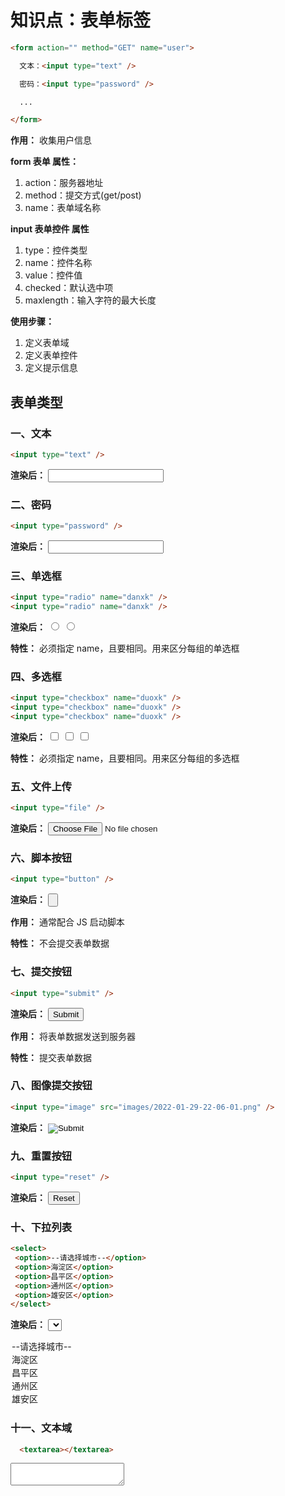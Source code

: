 # 知识点：表单标签

```html
<form action="" method="GET" name="user">

  文本：<input type="text" />

  密码：<input type="password" />

  ...

</form>
```

**作用：** 收集用户信息

**form 表单 属性：**
1. action：服务器地址
2. method：提交方式(get/post)
3. name：表单域名称

**input 表单控件 属性**
1. type：控件类型
2. name：控件名称
3. value：控件值
4. checked：默认选中项
5. maxlength：输入字符的最大长度

**使用步骤：**
1. 定义表单域
2. 定义表单控件
3. 定义提示信息

## 表单类型

### 一、文本

```html
<input type="text" />
```

**渲染后：**
<input type="text" />

### 二、密码

```html
<input type="password" />
```

**渲染后：**
<input type="password" />

### 三、单选框

```html
<input type="radio" name="danxk" />
<input type="radio" name="danxk" />
```

**渲染后：**
<input type="radio" name="danxk" />
<input type="radio" name="danxk" />

**特性：** 必须指定 name，且要相同。用来区分每组的单选框


### 四、多选框

```html
<input type="checkbox" name="duoxk" />
<input type="checkbox" name="duoxk" />
<input type="checkbox" name="duoxk" />
```

**渲染后：**
<input type="checkbox" name="duoxk" />
<input type="checkbox" name="duoxk" />
<input type="checkbox" name="duoxk" />

**特性：** 必须指定 name，且要相同。用来区分每组的多选框

### 五、文件上传
```html
<input type="file" />
```

**渲染后：**
<input type="file" />

### 六、脚本按钮

```html
<input type="button" />
``` 

**渲染后：**
<input type="button" />

**作用：** 通常配合 JS 启动脚本

**特性：** 不会提交表单数据

### 七、提交按钮

```html
<input type="submit" />
```

**渲染后：**
<input type="submit" />

**作用：** 将表单数据发送到服务器

**特性：** 提交表单数据

### 八、图像提交按钮

```html
<input type="image" src="images/2022-01-29-22-06-01.png" />
```

**渲染后：**
<input type="image" src="images/2022-01-29-22-06-01.png" />


### 九、重置按钮
```html
<input type="reset" />
```

**渲染后：**
<input type="reset" />

### 十、下拉列表

```html
<select>
 <option>--请选择城市--</option>
 <option>海淀区</option>
 <option>昌平区</option>
 <option>通州区</option>
 <option>雄安区</option>
</select>
```

**渲染后：**
<select>
 <option>--请选择城市--</option>
 <option>海淀区</option>
 <option>昌平区</option>
 <option>通州区</option>
 <option>雄安区</option>
</select>

### 十一、文本域

```html
  <textarea></textarea>
```

<textarea></textarea>